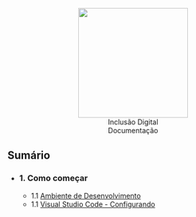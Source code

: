 <p align="center">
    <img src="https://user-images.githubusercontent.com/33224319/71645827-f68b0080-2cbc-11ea-8353-bd98b734eebc.png" width="220" />
    <br />
    Inclusão Digital
    <br />
    Documentação
</p>

## Sumário

- ### 1. Como começar
  - 1.1 [Ambiente de Desenvolvimento]('https://github.com/danieljuniorce/inclusao-digital/blob/docs/start/REAME.md#clonando-repositório')
  - 1.1 [Visual Studio Code - Configurando]('https://github.com/danieljuniorce/inclusao-digital/blob/docs/start/REAME.md#visual-studio-code')
